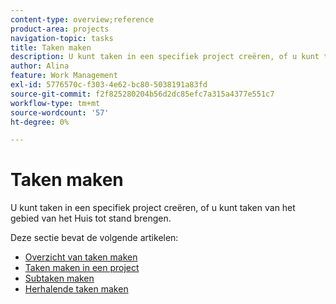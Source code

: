 ```yaml
---
content-type: overview;reference
product-area: projects
navigation-topic: tasks
title: Taken maken
description: U kunt taken in een specifiek project creëren, of u kunt taken van het gebied van het Huis tot stand brengen.
author: Alina
feature: Work Management
exl-id: 5776570c-f303-4e62-bc80-5038191a83fd
source-git-commit: f2f825280204b56d2dc85efc7a315a4377e551c7
workflow-type: tm+mt
source-wordcount: '57'
ht-degree: 0%

---
```


# Taken maken

U kunt taken in een specifiek project creëren, of u kunt taken van het gebied van het Huis tot stand brengen.

Deze sectie bevat de volgende artikelen:

* [Overzicht van taken maken](../../../manage-work/tasks/create-tasks/create-tasks-overview.md)
* [Taken maken in een project](../../../manage-work/tasks/create-tasks/create-tasks-in-project.md)
* [Subtaken maken](../../../manage-work/tasks/create-tasks/create-subtasks.md)
* [Herhalende taken maken](../../../manage-work/tasks/create-tasks/create-recurring-tasks.md)
